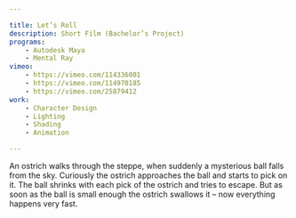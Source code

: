 ```yaml
---

title: Let’s Roll
description: Short Film (Bachelor’s Project)
programs:
    - Autodesk Maya 
    - Mental Ray
vimeo:
    - https://vimeo.com/114336001
    - https://vimeo.com/114970185
    - https://vimeo.com/25879412
work:
    - Character Design
    - Lighting
    - Shading
    - Animation

---
```


An ostrich walks through the steppe, when suddenly a mysterious ball falls from the sky. Curiously the ostrich
approaches the ball and starts to pick on it. The ball shrinks with each pick of the ostrich and tries to
escape. But as soon as the ball is small enough the ostrich swallows it – now everything happens very fast.
